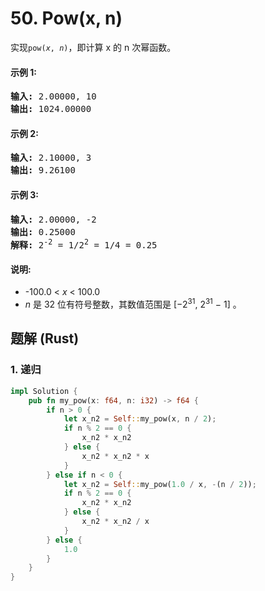 # 50. Pow(x, n)
实现<code>pow(*x*, *n*)</code>，即计算 x 的 n 次幂函数。

#### 示例 1:
<pre>
<strong>输入:</strong> 2.00000, 10
<strong>输出:</strong> 1024.00000
</pre>

#### 示例 2:
<pre>
<strong>输入:</strong> 2.10000, 3
<strong>输出:</strong> 9.26100
</pre>

#### 示例 3:
<pre>
<strong>输入:</strong> 2.00000, -2
<strong>输出:</strong> 0.25000
<strong>解释:</strong> 2<sup>-2</sup> = 1/2<sup>2</sup> = 1/4 = 0.25
</pre>

#### 说明:
* -100.0 < *x* < 100.0
* *n* 是 32 位有符号整数，其数值范围是 [−2<sup>31</sup>, 2<sup>31</sup> − 1] 。

## 题解 (Rust)

### 1. 递归
```Rust
impl Solution {
    pub fn my_pow(x: f64, n: i32) -> f64 {
        if n > 0 {
            let x_n2 = Self::my_pow(x, n / 2);
            if n % 2 == 0 {
                x_n2 * x_n2
            } else {
                x_n2 * x_n2 * x
            }
        } else if n < 0 {
            let x_n2 = Self::my_pow(1.0 / x, -(n / 2));
            if n % 2 == 0 {
                x_n2 * x_n2
            } else {
                x_n2 * x_n2 / x
            }
        } else {
            1.0
        }
    }
}
```
